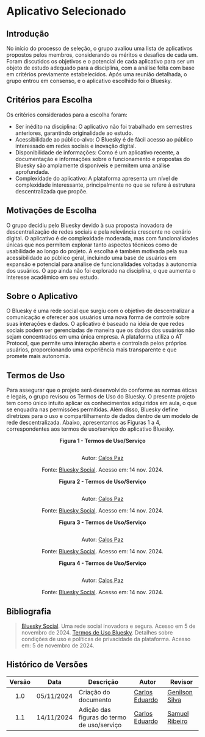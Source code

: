 # Aplicativo Selecionado

## Introdução

No início do processo de seleção, o grupo avaliou uma lista de aplicativos propostos pelos membros, considerando os méritos e desafios de cada um. Foram discutidos os objetivos e o potencial de cada aplicativo para ser um objeto de estudo adequado para a disciplina, com a análise feita com base em critérios previamente estabelecidos. Após uma reunião detalhada, o grupo entrou em consenso, e o aplicativo escolhido foi o Bluesky.

## Critérios para Escolha

Os critérios considerados para a escolha foram:

- Ser inédito na disciplina: O aplicativo não foi trabalhado em semestres anteriores, garantindo originalidade ao estudo.
- Acessibilidade ao público-alvo: O Bluesky é de fácil acesso ao público interessado em redes sociais e inovação digital.
- Disponibilidade de informações: Como é um aplicativo recente, a documentação e informações sobre o funcionamento e propostas do Bluesky são amplamente disponíveis e permitem uma análise aprofundada.
- Complexidade do aplicativo: A plataforma apresenta um nível de complexidade interessante, principalmente no que se refere à estrutura descentralizada que propõe.

## Motivações de Escolha

O grupo decidiu pelo Bluesky devido à sua proposta inovadora de descentralização de redes sociais e pela relevância crescente no cenário digital. O aplicativo é de complexidade moderada, mas com funcionalidades únicas que nos permitem explorar tanto aspectos técnicos como de usabilidade ao longo do projeto. A escolha é também motivada pela sua acessibilidade ao público geral, incluindo uma base de usuários em expansão e potencial para análise de funcionalidades voltadas à autonomia dos usuários. O app ainda não foi explorado na disciplina, o que aumenta o interesse acadêmico em seu estudo.

## Sobre o Aplicativo

O Bluesky é uma rede social que surgiu com o objetivo de descentralizar a comunicação e oferecer aos usuários uma nova forma de controle sobre suas interações e dados. O aplicativo é baseado na ideia de que redes sociais podem ser gerenciadas de maneira que os dados dos usuários não sejam concentrados em uma única empresa. A plataforma utiliza o AT Protocol, que permite uma interação aberta e controlada pelos próprios usuários, proporcionando uma experiência mais transparente e que promete mais autonomia.

## Termos de Uso

Para assegurar que o projeto será desenvolvido conforme as normas éticas e legais, o grupo revisou os Termos de Uso do Bluesky. O presente projeto tem como único intuito aplicar os conhecimentos adquiridos em aula, o que se enquadra nas permissões permitidas. Além disso, Bluesky define diretrizes para o uso e compartilhamento de dados dentro de um modelo de rede descentralizada. Abaixo, apresentamos as Figuras 1 a 4, correspondentes aos termos de uso/serviço do aplicativo Bluesky.

<div align="center">

<p><strong> Figura 1 - Termos de Uso/Serviço</strong></p>

<img src="https://github.com/Requisitos-de-Software/2024.2-Bluesky/blob/main/docs/planejamento/imagens/termo_de_uso_fig1.png?raw=true" alt="" />

<p>Autor: <a href="https://github.com/dudupaz">Calos Paz</a></p>
<p>Fonte: <a href="https://bsky.social/about/support/tos">Bluesky Social</a>. Acesso em: 14 nov. 2024.</p>

<p><strong> Figura 2 - Termos de Uso/Serviço</strong></p>

<img src="https://github.com/Requisitos-de-Software/2024.2-Bluesky/blob/main/docs/planejamento/imagens/termo_de_uso_fig2.png?raw=true" alt="" />

<p>Autor: <a href="https://github.com/dudupaz">Calos Paz</a></p>
<p>Fonte: <a href="https://bsky.social/about/support/tos">Bluesky Social</a>. Acesso em: 14 nov. 2024.</p>

<p><strong> Figura 3 - Termos de Uso/Serviço</strong></p>

<img src="https://github.com/Requisitos-de-Software/2024.2-Bluesky/blob/main/docs/planejamento/imagens/termo_de_uso_fig3.png?raw=true" alt="" />

<p>Autor: <a href="https://github.com/dudupaz">Calos Paz</a></p>
<p>Fonte: <a href="https://bsky.social/about/support/tos">Bluesky Social</a>. Acesso em: 14 nov. 2024.</p>

<p><strong> Figura 4 - Termos de Uso/Serviço</strong></p>

<img src="https://github.com/Requisitos-de-Software/2024.2-Bluesky/blob/main/docs/planejamento/imagens/termo_de_uso_fig4.png?raw=true" alt="" />

<p>Autor: <a href="https://github.com/dudupaz">Calos Paz</a></p>
<p>Fonte: <a href="https://bsky.social/about/support/tos">Bluesky Social</a>. Acesso em: 14 nov. 2024.</p>

</div>



## Bibliografia

> <a id="FRM1" href="#anchor_1"></a> [Bluesky Social](https://bsky.app). Uma rede social inovadora e segura. Acesso em 5 de novembro de 2024.
> <a id="FRM2" href="#anchor_2"></a> [Termos de Uso Bluesky](https://bsky.social/about/support/tos). Detalhes sobre condições de uso e políticas de privacidade da plataforma. Acesso em: 5 de novembro de 2024.

## Histórico de Versões

| Versão | Data       | Descrição            | Autor                                        | Revisor                                          |
| :----: | ---------- | -------------------- | -------------------------------------------- | ------------------------------------------------ |
|  1.0   | 05/11/2024 | Criação do documento | [Carlos Eduardo](https://github.com/dudupaz) | [Genilson Silva](https://github.com/GenilsonJrs) |
|  1.1   | 14/11/2024 | Adição das figuras do termo de uso/serviço | [Carlos Eduardo](https://github.com/dudupaz) | [Samuel Ribeiro](https://github.com/SamuelRicosta) |

